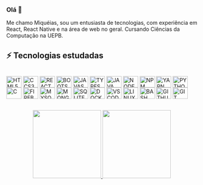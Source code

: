 ### Olá 👋

Me chamo Miquéias, sou um entusiasta de tecnologias, com experiência em React, React Native e na área de web no geral. Cursando Ciências da Computação na UEPB.

<!--[![Linkedin: miqueias](https://img.shields.io/badge/-Linkedin-blue?style=flat-square&logo=Linkedin&logoColor=white&link=https://www.linkedin.com/in/miqueiasgarcia/)](https://www.linkedin.com/in/miqueias)-->

## ⚡ Tecnologias estudadas
<div style="display: inline_block"><br>
  <a href="#" target="_blank"><img align="center" alt="HTML5" height="30" width="40" src="https://cdn.jsdelivr.net/gh/devicons/devicon/icons/html5/html5-original-wordmark.svg" /></a>
  <a href="#" target="_blank"><img align="center" alt="CCS3" height="30" width="40" src="https://cdn.jsdelivr.net/gh/devicons/devicon/icons/css3/css3-original-wordmark.svg" /></a>
  <a href="#" target="_blank"><img align="center" alt="REACT" height="30" width="40" src="https://cdn.jsdelivr.net/gh/devicons/devicon/icons/react/react-original-wordmark.svg" /></a>
  <a href="#" target="_blank"><img align="center" alt="BOOTSTRAP" height="30" width="40" src="https://cdn.jsdelivr.net/gh/devicons/devicon/icons/bootstrap/bootstrap-original-wordmark.svg" /></a>
  <a href="#" target="_blank"><img align="center" alt="JAVASCRIPT" height="30" width="40" src="https://cdn.jsdelivr.net/gh/devicons/devicon/icons/javascript/javascript-original.svg" /></a>
  <a href="#" target="_blank"><img align="center" alt="TYPESCRIPT" height="30" width="40" src="https://cdn.jsdelivr.net/gh/devicons/devicon/icons/typescript/typescript-original.svg" /></a>
	<a href="#" target="_blank"><img align="center" alt="JAVA" height="30" width="40" src="https://cdn.jsdelivr.net/gh/devicons/devicon/icons/java/java-original.svg" /></a>
	<a href="#" target="_blank"><img align="center" alt="NODEJS" height="30" width="40" src="https://cdn.jsdelivr.net/gh/devicons/devicon/icons/nodejs/nodejs-original-wordmark.svg" /></a>
	<a href="#" target="_blank"><img align="center" alt="NPM" height="30" width="40" src="https://cdn.jsdelivr.net/gh/devicons/devicon/icons/npm/npm-original-wordmark.svg" /></a>
	<a href="#" target="_blank"><img align="center" alt="YARN" height="30" width="40" src="https://cdn.jsdelivr.net/gh/devicons/devicon/icons/yarn/yarn-original-wordmark.svg" /></a>
	<a href="#" target="_blank"><img align="center" alt="PYTHON" height="30" width="40" src="https://cdn.jsdelivr.net/gh/devicons/devicon/icons/python/python-original-wordmark.svg" /></a>
  <a href="#" target="_blank"><img align="center" alt="C" height="30" width="40" src="https://cdn.jsdelivr.net/gh/devicons/devicon/icons/c/c-original.svg" /></a>
	<a href="#" target="_blank"><img align="center" alt="FIREBASE" height="30" width="40" src="https://cdn.jsdelivr.net/gh/devicons/devicon/icons/firebase/firebase-plain-wordmark.svg" /></a>
  <a href="#" target="_blank"><img align="center" alt="MYSQL" height="30" width="40" src="https://cdn.jsdelivr.net/gh/devicons/devicon/icons/mysql/mysql-original-wordmark.svg" /></a>
	<a href="#" target="_blank"><img align="center" alt="MONGODB" height="30" width="40" src="https://cdn.jsdelivr.net/gh/devicons/devicon/icons/mongodb/mongodb-original-wordmark.svg" /></a>
	<a href="#" target="_blank"><img align="center" alt="SQLITE" height="30" width="40" src="https://cdn.jsdelivr.net/gh/devicons/devicon/icons/sqlite/sqlite-original-wordmark.svg" /></a>
	<a href="#" target="_blank"><img align="center" alt="DOCKER" height="30" width="40" src="https://cdn.jsdelivr.net/gh/devicons/devicon/icons/docker/docker-original-wordmark.svg" /></a>
	<a href="#" target="_blank"><img align="center" alt="VSCODE" height="30" width="40" src="https://cdn.jsdelivr.net/gh/devicons/devicon/icons/vscode/vscode-original-wordmark.svg" /></a>
	<a href="#" target="_blank"><img align="center" alt="LINUX" height="30" width="40" src="https://cdn.jsdelivr.net/gh/devicons/devicon/icons/linux/linux-original.svg" /></a>
	<a href="#" target="_blank"><img align="center" alt="BASH" height="30" width="40" src="https://cdn.jsdelivr.net/gh/devicons/devicon/icons/bash/bash-original.svg" /></a>
	<a href="#" target="_blank"><img align="center" alt="GITHUB" height="30" width="40" src="https://cdn.jsdelivr.net/gh/devicons/devicon/icons/github/github-original-wordmark.svg" /></a>
	<a href="#" target="_blank"><img align="center" alt="GIT" height="30" width="40" src="https://cdn.jsdelivr.net/gh/devicons/devicon/icons/git/git-original-wordmark.svg" /></a>

##

<div align="center">
  <a href="https://github.com/miqueiassggarcia/">
  <img height="180em" src="https://github-readme-stats.vercel.app/api?username=miqueiassggarcia&show_icons=true&theme=algolia&include_all_commits=true&count_private=true"/>
  <img height="180em" src="https://github-readme-stats.vercel.app/api/top-langs/?username=miqueiassggarcia&layout=compact&langs_count=7&theme=algolia"/>
</div>